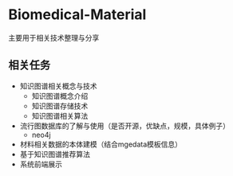 # Biomedical-Material

主要用于相关技术整理与分享


## 相关任务
+ 知识图谱相关概念与技术
  + 知识图谱概念介绍
  + 知识图谱存储技术
  + 知识图谱相关算法
+ 流行图数据库的了解与使用（是否开源，优缺点，规模，具体例子）
  + neo4j
+ 材料相关数据的本体建模（结合mgedata模板信息）
+ 基于知识图谱推荐算法
+ 系统前端展示
